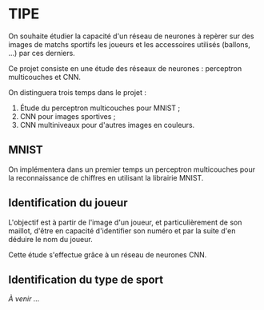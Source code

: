 # TIPE

On souhaite étudier la capacité d'un réseau de neurones à repèrer sur des images de matchs sportifs les joueurs et les accessoires utilisés (ballons, ...) par ces derniers.

Ce projet consiste en une étude des réseaux de neurones : perceptron multicouches et CNN.

On distinguera trois temps dans le projet :
1) Étude du perceptron multicouches pour MNIST ;
2) CNN pour images sportives ;
3) CNN multiniveaux pour d'autres images en couleurs.

## MNIST

On implémentera dans un premier temps un perceptron multicouches pour la reconnaissance de chiffres en utilisant la librairie MNIST.

## Identification du joueur

L'objectif est à partir de l'image d'un joueur, et particulièrement de son maillot, d'être en capacité d'identifier son numéro et par la suite d'en déduire le nom du joueur.

Cette étude s'effectue grâce à un réseau de neurones CNN.

## Identification du type de sport

_À venir ..._
